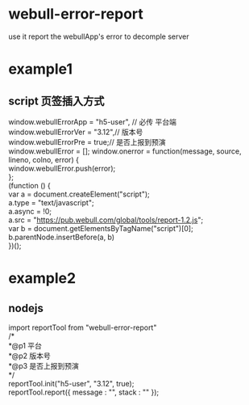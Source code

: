 # webull-error-report
use it report the webullApp's error to decomple server

# example1   
## script 页签插入方式   
  window.webullErrorApp = "h5-user", // 必传 平台端  
  window.webullErrorVer = "3.12",// 版本号  
  window.webullErrorPre = true;// 是否上报到预演  
  window.webullError = [];
  window.onerror = function(message, source, lineno, colno, error) {  
  window.webullError.push(error);  
};  
(function () {  
  var a = document.createElement("script");  
  a.type = "text/javascript";  
  a.async = !0;  
  a.src = "https://pub.webull.com/global/tools/report-1.2.js";   
  var b = document.getElementsByTagName("script")[0];  
  b.parentNode.insertBefore(a, b)  
})();  

# example2  
## nodejs  
import reportTool from "webull-error-report"   
/*  
*@p1 平台  
*@p2 版本号  
*@p3 是否上报到预演  
*/  
reportTool.init("h5-user", "3.12", true);    
reportTool.report({ message : "",  stack : "" });  
